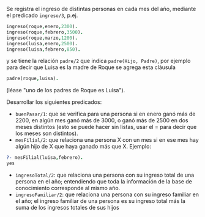 Se registra el ingreso de distintas personas en cada mes del año, mediante el predicado `ingreso/3`, p.ej.

```prolog
ingreso(roque,enero,2300).
ingreso(roque,febrero,3500).
ingreso(roque,marzo,1200).
ingreso(luisa,enero,2500).
ingreso(luisa,febrero,850).
```

y se tiene la relación `padre/2` que indica `padre(Hijo, Padre)`, por ejemplo para decir que Luisa es la madre de Roque se agrega esta cláusula

```prolog
padre(roque,luisa).
```

(léase "uno de los padres de Roque es Luisa").

Desarrollar los siguientes predicados:

* `buenPasar/1`: que se verifica para una persona si en enero ganó más de 2200, en algún mes ganó más de 3000, o ganó más de 2500 en dos meses distintos (esto se puede hacer sin listas, usar el \= para decir 
  que los meses son distintos).
* `mesFilial/2`: que relaciona una persona X con un mes si en ese mes hay algún hijo de X que haya 
ganado más que X. Ejemplo:

```prolog
?- mesFilial(luisa,febrero).
yes
```

* `ingresoTotal/2`: que relaciona una persona con su ingreso total de una persona en el año; entendiendo 
que toda la información de la base de conocimiento corresponde al mismo año.
* `ingresoFamiliar/2`: que relaciona una persona con su ingreso familiar en el año; el ingreso familiar de 
una persona es su ingreso total más la suma de los ingresos totales de sus hijos

